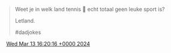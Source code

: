 > Weet je in welk land tennis 🎾 echt totaal geen leuke sport is?  
>   
> Letland\.  
>   
> \#dadjokes

<img src="../../media/tweet.ico" width="12" /> [Wed Mar 13 16:20:16 +0000 2024](https://twitter.com/DromerDenker/status/1767948804249317629)